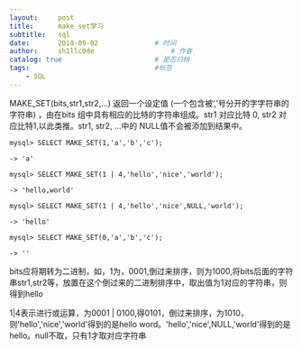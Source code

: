 ```yaml
---
layout:     post
title:      make_set学习
subtitle:   sql
date:       2018-09-02 				# 时间
author:     sh1llc0de					# 作者
catalog: true 						# 是否归档
tags:								#标签
    - SQL
---
```


MAKE_SET(bits,str1,str2,...)
返回一个设定值 (一个包含被‘,’号分开的字字符串的字符串) ，由在bits 组中具有相应的比特的字符串组成。str1 对应比特 0, str2 对应比特1,以此类推。str1, str2, ...中的 NULL值不会被添加到结果中。

```mysql
mysql> SELECT MAKE_SET(1,'a','b','c');

-> 'a'

mysql> SELECT MAKE_SET(1 | 4,'hello','nice','world');

-> 'hello,world'

mysql> SELECT MAKE_SET(1 | 4,'hello','nice',NULL,'world');

-> 'hello'

mysql> SELECT MAKE_SET(0,'a','b','c');

-> ''
```

bits应将期转为二进制，如，1为，0001,倒过来排序，则为1000,将bits后面的字符串str1,str2等，放置在这个倒过来的二进制排序中，取出值为1对应的字符串，则得到hello

1|4表示进行或运算，为0001 | 0100,得0101，倒过来排序，为1010，则'hello','nice','world'得到的是hello word。'hello','nice',NULL,'world'得到的是hello。null不取，只有1才取对应字符串
